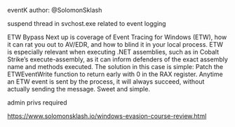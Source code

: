 eventK
author: @SolomonSklash

suspend thread in svchost.exe related to event logging

ETW Bypass
Next up is coverage of Event Tracing for Windows (ETW), how it can rat you out to AV/EDR,
and how to blind it in your local process. ETW is especially relevant when executing .NET
assemblies, such as in Cobalt Strike’s execute-assembly, as it can inform defenders of the
exact assembly name and methods executed. The solution in this case is simple: Patch the
ETWEventWrite function to return early with 0 in the RAX register. Anytime an ETW event
is sent by the process, it will always succeed, without actually sending the message.
Sweet and simple.


admin privs required

https://www.solomonsklash.io/windows-evasion-course-review.html